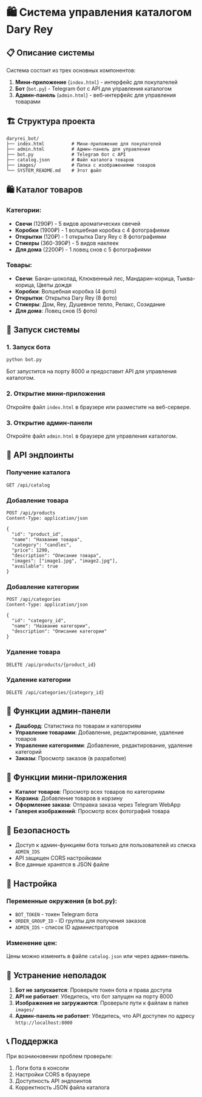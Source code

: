 # 🛍️ Система управления каталогом Dary Rey

## 📋 Описание системы

Система состоит из трех основных компонентов:

1. **Мини-приложение** (`index.html`) - интерфейс для покупателей
2. **Бот** (`bot.py`) - Telegram бот с API для управления каталогом
3. **Админ-панель** (`admin.html`) - веб-интерфейс для управления товарами

## 🏗️ Структура проекта

```
daryrei_bot/
├── index.html          # Мини-приложение для покупателей
├── admin.html          # Админ-панель для управления
├── bot.py              # Telegram бот с API
├── catalog.json        # Файл каталога товаров
├── images/             # Папка с изображениями товаров
└── SYSTEM_README.md    # Этот файл
```

## 🛍️ Каталог товаров

### Категории:
- **Свечи** (1290₽) - 5 видов ароматических свечей
- **Коробки** (1900₽) - 1 волшебная коробка с 4 фотографиями
- **Открытки** (120₽) - 1 открытка Dary Rey с 8 фотографиями
- **Стикеры** (360-390₽) - 5 видов наклеек
- **Для дома** (2200₽) - 1 ловец снов с 5 фотографиями

### Товары:
- **Свечи**: Банан-шоколад, Клюквенный лес, Мандарин-корица, Тыква-корица, Цветы дождя
- **Коробки**: Волшебная коробка (4 фото)
- **Открытки**: Открытка Dary Rey (8 фото)
- **Стикеры**: Дом, Rey, Душевное тепло, Релакс, Созидание
- **Для дома**: Ловец снов (5 фото)

## 🚀 Запуск системы

### 1. Запуск бота
```bash
python bot.py
```
Бот запустится на порту 8000 и предоставит API для управления каталогом.

### 2. Открытие мини-приложения
Откройте файл `index.html` в браузере или разместите на веб-сервере.

### 3. Открытие админ-панели
Откройте файл `admin.html` в браузере для управления каталогом.

## 🔧 API эндпоинты

### Получение каталога
```
GET /api/catalog
```

### Добавление товара
```
POST /api/products
Content-Type: application/json

{
  "id": "product_id",
  "name": "Название товара",
  "category": "candles",
  "price": 1290,
  "description": "Описание товара",
  "images": ["image1.jpg", "image2.jpg"],
  "available": true
}
```

### Добавление категории
```
POST /api/categories
Content-Type: application/json

{
  "id": "category_id",
  "name": "Название категории",
  "description": "Описание категории"
}
```

### Удаление товара
```
DELETE /api/products/{product_id}
```

### Удаление категории
```
DELETE /api/categories/{category_id}
```

## 🎯 Функции админ-панели

- **Дашборд**: Статистика по товарам и категориям
- **Управление товарами**: Добавление, редактирование, удаление товаров
- **Управление категориями**: Добавление, редактирование, удаление категорий
- **Заказы**: Просмотр заказов (в разработке)

## 📱 Функции мини-приложения

- **Каталог товаров**: Просмотр всех товаров по категориям
- **Корзина**: Добавление товаров в корзину
- **Оформление заказа**: Отправка заказа через Telegram WebApp
- **Галерея изображений**: Просмотр всех фотографий товара

## 🔐 Безопасность

- Доступ к админ-функциям бота только для пользователей из списка `ADMIN_IDS`
- API защищен CORS настройками
- Все данные хранятся в JSON файле

## 📝 Настройка

### Переменные окружения (в bot.py):
- `BOT_TOKEN` - токен Telegram бота
- `ORDER_GROUP_ID` - ID группы для получения заказов
- `ADMIN_IDS` - список ID администраторов

### Изменение цен:
Цены можно изменить в файле `catalog.json` или через админ-панель.

## 🐛 Устранение неполадок

1. **Бот не запускается**: Проверьте токен бота и права доступа
2. **API не работает**: Убедитесь, что бот запущен на порту 8000
3. **Изображения не загружаются**: Проверьте пути к файлам в папке `images/`
4. **Админ-панель не работает**: Убедитесь, что API доступен по адресу `http://localhost:8000`

## 📞 Поддержка

При возникновении проблем проверьте:
1. Логи бота в консоли
2. Настройки CORS в браузере
3. Доступность API эндпоинтов
4. Корректность JSON файла каталога
